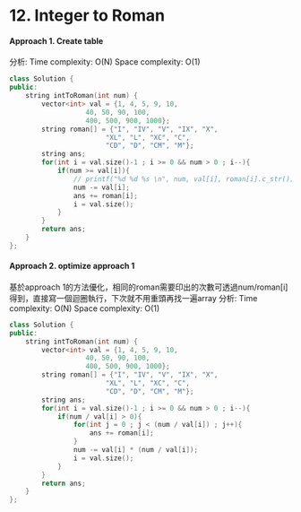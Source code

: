 # 12. Integer to Roman
#### Approach 1. Create table
分析:
Time complexity: O(N)
Space complexity: O(1)
```c++
class Solution {
public:
    string intToRoman(int num) {
        vector<int> val = {1, 4, 5, 9, 10, 
                   40, 50, 90, 100, 
                   400, 500, 900, 1000};
        string roman[] = {"I", "IV", "V", "IX", "X", 
                        "XL", "L", "XC", "C",
                        "CD", "D", "CM", "M"};
        string ans;
        for(int i = val.size()-1 ; i >= 0 && num > 0 ; i--){
            if(num >= val[i]){
                // printf("%d %d %s \n", num, val[i], roman[i].c_str());
                num -= val[i];
                ans += roman[i];
                i = val.size();
            }
        }
        return ans;
    }
};
```

#### Approach 2. optimize approach 1
基於approach 1的方法優化，相同的roman需要印出的次數可透過num/roman[i]得到，直接寫一個迴圈執行，下次就不用重頭再找一遍array
分析:
Time complexity: O(N)
Space complexity: O(1)
```c++
class Solution {
public:
    string intToRoman(int num) {
        vector<int> val = {1, 4, 5, 9, 10, 
                   40, 50, 90, 100, 
                   400, 500, 900, 1000};
        string roman[] = {"I", "IV", "V", "IX", "X", 
                        "XL", "L", "XC", "C",
                        "CD", "D", "CM", "M"};
        string ans;
        for(int i = val.size()-1 ; i >= 0 && num > 0 ; i--){
            if(num / val[i] > 0){
                for(int j = 0 ; j < (num / val[i]) ; j++){
                    ans += roman[i];
                }
                num -= val[i] * (num / val[i]);
                i = val.size();
            }
        }
        return ans;
    }
};
```
